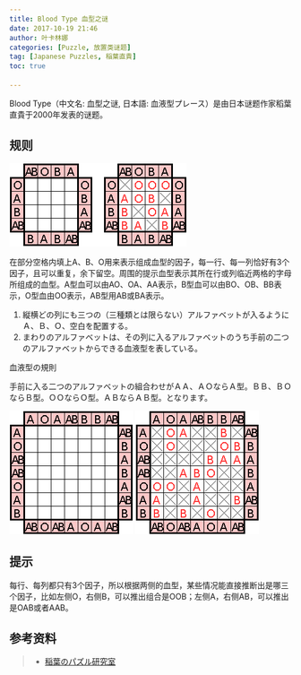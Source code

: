 ```yaml
---
title: Blood Type 血型之谜
date: 2017-10-19 21:46
author: 叶卡林娜
categories: [Puzzle, 放置类谜题]
tag: [Japanese Puzzles, 稲葉直貴]
toc: true

---
```


Blood Type（中文名: 血型之谜, 日本語: 血液型プレース）是由日本谜题作家稻葉直貴于2000年发表的谜题。

## 规则

![Blood Type小型例题，作者：稲葉直貴](/images/bloodtype.png)

在部分空格内填上A、B、O用来表示组成血型的因子，每一行、每一列恰好有3个因子，且可以重复，余下留空。周围的提示血型表示其所在行或列临近两格的字母所组成的血型。A型血可以由AO、OA、AA表示，B型血可以由BO、OB、BB表示，O型血由OO表示，AB型用AB或BA表示。

1. 縦横どの列にも三つの（三種類とは限らない）アルファベットが入るようにＡ、Ｂ、Ｏ、空白を配置する。
2. まわりのアルファベットは、その列に入るアルファベットのうち手前の二つのアルファベットからできる血液型を表している。

血液型の規則

手前に入る二つのアルファベットの組合わせがＡＡ、ＡＯならＡ型。ＢＢ、ＢＯならＢ型。ＯＯならＯ型。ＡＢならＡＢ型。となります。

![Blood Type，作者：稲葉直貴](/images/bloodtype_e.png)
![Blood Type例题解答](/images/bloodtype_a.png)

## 提示

每行、每列都只有3个因子，所以根据两侧的血型，某些情况能直接推断出是哪三个因子，比如左侧O，右侧B，可以推出组合是OOB；左侧A，右侧AB，可以推出是OAB或者AAB。

## 参考资料

> - [稲葉のパズル研究室](http://inabapuzzle.com/honkaku/blood.html)